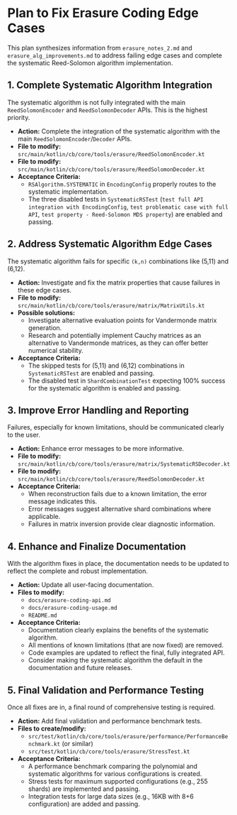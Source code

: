 # Plan to Fix Erasure Coding Edge Cases

This plan synthesizes information from `erasure_notes_2.md` and `erasure_alg_improvements.md` to address failing edge cases and complete the systematic Reed-Solomon algorithm implementation.

## 1. Complete Systematic Algorithm Integration

The systematic algorithm is not fully integrated with the main `ReedSolomonEncoder` and `ReedSolomonDecoder` APIs. This is the highest priority.

- **Action:** Complete the integration of the systematic algorithm with the main `ReedSolomonEncoder`/`Decoder` APIs.
- **File to modify:** `src/main/kotlin/cb/core/tools/erasure/ReedSolomonEncoder.kt`
- **File to modify:** `src/main/kotlin/cb/core/tools/erasure/ReedSolomonDecoder.kt`
- **Acceptance Criteria:**
    - `RSAlgorithm.SYSTEMATIC` in `EncodingConfig` properly routes to the systematic implementation.
    - The three disabled tests in `SystematicRSTest` (`test full API integration with EncodingConfig`, `test problematic case with full API`, `test property - Reed-Solomon MDS property`) are enabled and passing.

## 2. Address Systematic Algorithm Edge Cases

The systematic algorithm fails for specific `(k,n)` combinations like (5,11) and (6,12).

- **Action:** Investigate and fix the matrix properties that cause failures in these edge cases.
- **File to modify:** `src/main/kotlin/cb/core/tools/erasure/matrix/MatrixUtils.kt`
- **Possible solutions:**
    - Investigate alternative evaluation points for Vandermonde matrix generation.
    - Research and potentially implement Cauchy matrices as an alternative to Vandermonde matrices, as they can offer better numerical stability.
- **Acceptance Criteria:**
    - The skipped tests for (5,11) and (6,12) combinations in `SystematicRSTest` are enabled and passing.
    - The disabled test in `ShardCombinationTest` expecting 100% success for the systematic algorithm is enabled and passing.

## 3. Improve Error Handling and Reporting

Failures, especially for known limitations, should be communicated clearly to the user.

- **Action:** Enhance error messages to be more informative.
- **File to modify:** `src/main/kotlin/cb/core/tools/erasure/matrix/SystematicRSDecoder.kt`
- **File to modify:** `src/main/kotlin/cb/core/tools/erasure/ReedSolomonDecoder.kt`
- **Acceptance Criteria:**
    - When reconstruction fails due to a known limitation, the error message indicates this.
    - Error messages suggest alternative shard combinations where applicable.
    - Failures in matrix inversion provide clear diagnostic information.

## 4. Enhance and Finalize Documentation

With the algorithm fixes in place, the documentation needs to be updated to reflect the complete and robust implementation.

- **Action:** Update all user-facing documentation.
- **Files to modify:**
    - `docs/erasure-coding-api.md`
    - `docs/erasure-coding-usage.md`
    - `README.md`
- **Acceptance Criteria:**
    - Documentation clearly explains the benefits of the systematic algorithm.
    - All mentions of known limitations (that are now fixed) are removed.
    - Code examples are updated to reflect the final, fully integrated API.
    - Consider making the systematic algorithm the default in the documentation and future releases.

## 5. Final Validation and Performance Testing

Once all fixes are in, a final round of comprehensive testing is required.

- **Action:** Add final validation and performance benchmark tests.
- **Files to create/modify:**
    - `src/test/kotlin/cb/core/tools/erasure/performance/PerformanceBenchmark.kt` (or similar)
    - `src/test/kotlin/cb/core/tools/erasure/StressTest.kt`
- **Acceptance Criteria:**
    - A performance benchmark comparing the polynomial and systematic algorithms for various configurations is created.
    - Stress tests for maximum supported configurations (e.g., 255 shards) are implemented and passing.
    - Integration tests for large data sizes (e.g., 16KB with 8+6 configuration) are added and passing.
